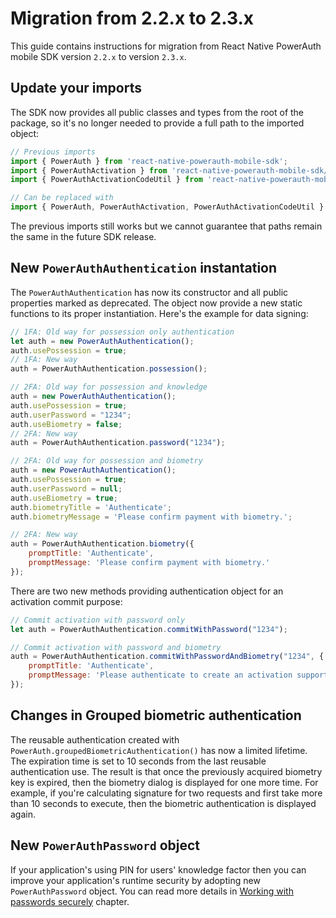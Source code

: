 # Migration from 2.2.x to 2.3.x

This guide contains instructions for migration from React Native PowerAuth mobile SDK version `2.2.x` to version `2.3.x`.

## Update your imports

The SDK now provides all public classes and types from the root of the package, so it's no longer needed to provide a full path to the imported object:

```javascript
// Previous imports
import { PowerAuth } from 'react-native-powerauth-mobile-sdk';
import { PowerAuthActivation } from 'react-native-powerauth-mobile-sdk/lib/model/PowerAuthActivation';
import { PowerAuthActivationCodeUtil } from 'react-native-powerauth-mobile-sdk/lib/PowerAuthActivationCodeUtil';

// Can be replaced with
import { PowerAuth, PowerAuthActivation, PowerAuthActivationCodeUtil } from 'react-native-powerauth-mobile-sdk';
```

The previous imports still works but we cannot guarantee that paths remain the same in the future SDK release.


## New `PowerAuthAuthentication` instantation

The `PowerAuthAuthentication` has now its constructor and all public properties marked as deprecated. The object now provide a new static functions to its proper instantiation. Here's the example for data signing: 

```javascript
// 1FA: Old way for possession only authentication
let auth = new PowerAuthAuthentication();
auth.usePossession = true;
// 1FA: New way
auth = PowerAuthAuthentication.possession();

// 2FA: Old way for possession and knowledge
auth = new PowerAuthAuthentication();
auth.usePossession = true;
auth.userPassword = "1234";
auth.useBiometry = false;
// 2FA: New way
auth = PowerAuthAuthentication.password("1234");

// 2FA: Old way for possession and biometry
auth = new PowerAuthAuthentication();
auth.usePossession = true;
auth.userPassword = null;
auth.useBiometry = true;
auth.biometryTitle = 'Authenticate';
auth.biometryMessage = 'Please confirm payment with biometry.';

// 2FA: New way
auth = PowerAuthAuthentication.biometry({
    promptTitle: 'Authenticate',
    promptMessage: 'Please confirm payment with biometry.'
});
```

There are two new methods providing authentication object for an activation commit purpose:

```javascript
// Commit activation with password only
let auth = PowerAuthAuthentication.commitWithPassword("1234");

// Commit activation with password and biometry
auth = PowerAuthAuthentication.commitWithPasswordAndBiometry("1234", {
    promptTitle: 'Authenticate',
    promptMessage: 'Please authenticate to create an activation supporting biometry'
});
```

## Changes in Grouped biometric authentication

The reusable authentication created with `PowerAuth.groupedBiometricAuthentication()` has now a limited lifetime. The expiration time is set to 10 seconds from the last reusable authentication use. The result is that once the previously acquired biometry key is expired, then the biometry dialog is displayed for one more time. For example, if you're calculating signature for two requests and first take more than 10 seconds to execute, then the biometric authentication is displayed again. 

## New `PowerAuthPassword` object

If your application's using PIN for users' knowledge factor then you can improve your application's runtime security by adopting new `PowerAuthPassword` object. You can read more details in [Working with passwords securely](Secure-Password.md) chapter.